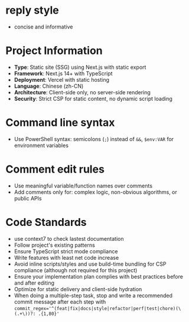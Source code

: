 # reply style

- concise and informative

# Project Information

- **Type**: Static site (SSG) using Next.js with static export
- **Framework**: Next.js 14+ with TypeScript
- **Deployment**: Vercel with static hosting
- **Language**: Chinese (zh-CN)
- **Architecture**: Client-side only, no server-side rendering
- **Security**: Strict CSP for static content, no dynamic script loading

# Command line syntax

- Use PowerShell syntax: semicolons (`;`) instead of `&&`, `$env:VAR` for environment variables

# Comment edit rules

- Use meaningful variable/function names over comments
- Add comments only for: complex logic, non-obvious algorithms, or public APIs

# Code Standards

- use context7 to check lastest documentation
- Follow project's existing patterns
- Ensure TypeScript strict mode compliance
- Write features with least net code increase
- Avoid inline scripts/styles and use build-time bundling for CSP compliance (although not required for this project)
- Ensure your implementation plan complies with best practices before and after editing
- Optimize for static delivery and client-side hydration
- When doing a multiple-step task, stop and write a recommended commit message after each step with `commit_regex='^(feat|fix|docs|style|refactor|perf|test|chore)(\(.+\))?: .{1,80}'`
